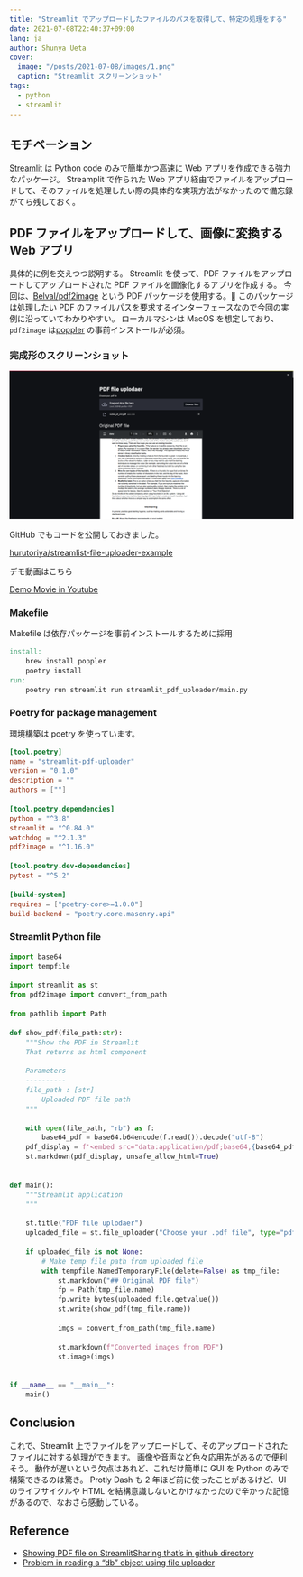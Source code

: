 ```yaml
---
title: "Streamlit でアップロードしたファイルのパスを取得して、特定の処理をする"
date: 2021-07-08T22:40:37+09:00
lang: ja
author: Shunya Ueta
cover:
  image: "/posts/2021-07-08/images/1.png"
  caption: "Streamlit スクリーンショット"
tags:
  - python
  - streamlit
---
```


## モチベーション

[Streamlit](https://streamlit.io/) は Python code のみで簡単かつ高速に Web アプリを作成できる強力なパッケージ。
Streamplit で作られた Web アプリ経由でファイルをアップロードして、そのファイルを処理したい際の具体的な実現方法がなかったので備忘録がてら残しておく。

## PDF ファイルをアップロードして、画像に変換する Web アプリ

具体的に例を交えつつ説明する。
Streamlit を使って、PDF ファイルをアップロードしてアップロードされた PDF ファイルを画像化するアプリを作成する。
今回は、[Belval/pdf2image](https://github.com/Belval/pdf2image) という PDF パッケージを使用する。
このパッケージは処理したい PDF のファイルパスを要求するインターフェースなので今回の実例に沿っていてわかりやすい。
ローカルマシンは MacOS を想定しており、`pdf2image` は[poppler](https://poppler.freedesktop.org/) の事前インストールが必須。

### 完成形のスクリーンショット

![get the uploaded file path in Streamlit](/posts/2021-07-08/images/1.png)

GitHub でもコードを公開しておきました。

[hurutoriya/streamlist-file-uploader-example](https://github.com/hurutoriya/streamlist-file-uploader-example)

デモ動画はこちら

[Demo Movie in Youtube](https://youtu.be/ILGVapirwlg)

### Makefile

Makefile は依存パッケージを事前インストールするために採用

```makefile
install:
	brew install poppler
	poetry install
run:
	poetry run streamlit run streamlit_pdf_uploader/main.py
```

### Poetry for package management

環境構築は poetry を使っています。

```toml
[tool.poetry]
name = "streamlit-pdf-uploader"
version = "0.1.0"
description = ""
authors = [""]

[tool.poetry.dependencies]
python = "^3.8"
streamlit = "^0.84.0"
watchdog = "^2.1.3"
pdf2image = "^1.16.0"

[tool.poetry.dev-dependencies]
pytest = "^5.2"

[build-system]
requires = ["poetry-core>=1.0.0"]
build-backend = "poetry.core.masonry.api"
```

### Streamlit Python file

```python
import base64
import tempfile

import streamlit as st
from pdf2image import convert_from_path

from pathlib import Path

def show_pdf(file_path:str):
    """Show the PDF in Streamlit
    That returns as html component

    Parameters
    ----------
    file_path : [str]
        Uploaded PDF file path
    """

    with open(file_path, "rb") as f:
        base64_pdf = base64.b64encode(f.read()).decode("utf-8")
    pdf_display = f'<embed src="data:application/pdf;base64,{base64_pdf}" width="100%" height="1000" type="application/pdf">'
    st.markdown(pdf_display, unsafe_allow_html=True)


def main():
    """Streamlit application
    """

    st.title("PDF file uplodaer")
    uploaded_file = st.file_uploader("Choose your .pdf file", type="pdf")

    if uploaded_file is not None:
        # Make temp file path from uploaded file
        with tempfile.NamedTemporaryFile(delete=False) as tmp_file:
            st.markdown("## Original PDF file")
            fp = Path(tmp_file.name)
            fp.write_bytes(uploaded_file.getvalue())
            st.write(show_pdf(tmp_file.name))

            imgs = convert_from_path(tmp_file.name)

            st.markdown(f"Converted images from PDF")
            st.image(imgs)


if __name__ == "__main__":
    main()

```

## Conclusion

これで、Streamlit 上でファイルをアップロードして、そのアップロードされたファイルに対する処理ができます。
画像や音声など色々応用先があるので便利そう。
動作が遅いという欠点はあれど、これだけ簡単に GUI を Python のみで構築できるのは驚き。
Protly Dash も 2 年ほど前に使ったことがあるけど、UI のライフサイクルや HTML を結構意識しないとかけなかったので辛かった記憶があるので、なおさら感動している。

## Reference

- [Showing PDF file on StreamlitSharing that’s in github directory](https://discuss.streamlit.io/t/showing-pdf-file-on-streamlitsharing-thats-in-github-directory/11955)
- [Problem in reading a “db” object using file uploader](https://discuss.streamlit.io/t/problem-in-reading-a-db-object-using-file-uploader/3064/10)
